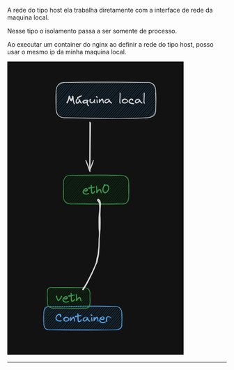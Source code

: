 A rede do tipo host ela trabalha diretamente com a interface de rede da maquina local.

Nesse tipo o isolamento passa a ser somente de processo.

  

Ao executar um container do nginx ao definir a rede do tipo host, posso usar o mesmo ip da minha maquina local.

![](../../imagens/network-host.png)

  

---